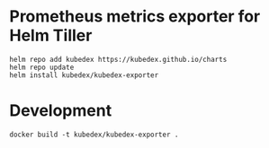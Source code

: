 # Prometheus metrics exporter for Helm Tiller

```
helm repo add kubedex https://kubedex.github.io/charts
helm repo update
helm install kubedex/kubedex-exporter
```


# Development

```
docker build -t kubedex/kubedex-exporter .
```